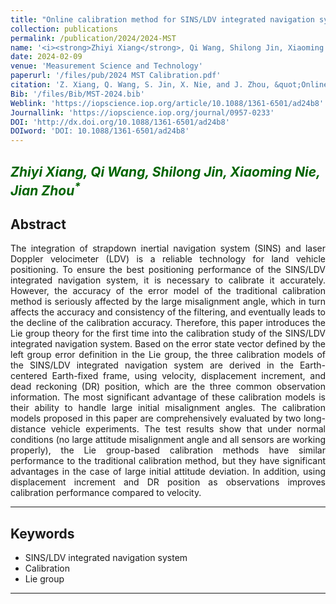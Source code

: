 ```yaml
---
title: "Online calibration method for SINS/LDV integrated navigation system based on left group error definition"
collection: publications
permalink: /publication/2024/2024-MST
name: '<i><strong>Zhiyi Xiang</strong>, Qi Wang, Shilong Jin, Xiaoming Nie, Jian Zhou<sup>*</sup></i>'
date: 2024-02-09
venue: 'Measurement Science and Technology'
paperurl: '/files/pub/2024 MST Calibration.pdf'
citation: 'Z. Xiang, Q. Wang, S. Jin, X. Nie, and J. Zhou, &quot;Online calibration method for SINS/LDV integrated navigation system based on left group error definition,&quot; <i>Meas. Sci. Technol</i>, vol. 35, no. 5, p. 055106, Feb. 2024.'
Bib: '/files/Bib/MST-2024.bib'
Weblink: 'https://iopscience.iop.org/article/10.1088/1361-6501/ad24b8'
Journallink: 'https://iopscience.iop.org/journal/0957-0233'
DOI: 'http://dx.doi.org/10.1088/1361-6501/ad24b8'
DOIword: 'DOI: 10.1088/1361-6501/ad24b8'
---
```


<font color="#006400"><i><strong>Zhiyi Xiang</strong>, Qi Wang, Shilong Jin, Xiaoming Nie, Jian Zhou<sup>*</sup></i></font>
------

**Abstract**
------
<p style="text-align:justify; text-justify:inter-ideograph;">
The integration of strapdown inertial navigation system (SINS) and laser Doppler velocimeter (LDV) is a reliable technology for land vehicle positioning. To ensure the best positioning performance of the SINS/LDV integrated navigation system, it is necessary to calibrate it accurately. However, the accuracy of the error model of the traditional calibration method is seriously affected by the large misalignment angle, which in turn affects the accuracy and consistency of the filtering, and eventually leads to the decline of the calibration accuracy. Therefore, this paper introduces the Lie group theory for the first time into the calibration study of the SINS/LDV integrated navigation system. Based on the error state vector defined by the left group error definition in the Lie group, the three calibration models of the SINS/LDV integrated navigation system are derived in the Earth-centered Earth-fixed frame, using velocity, displacement increment, and dead reckoning (DR) position, which are the three common observation information. The most significant advantage of these calibration models is their ability to handle large initial misalignment angles. The calibration models proposed in this paper are comprehensively evaluated by two long-distance vehicle experiments. The test results show that under normal conditions (no large attitude misalignment angle and all sensors are working properly), the Lie group-based calibration methods have similar performance to the traditional calibration method, but they have significant advantages in the case of large initial attitude deviation. In addition, using displacement increment and DR position as observations improves calibration performance compared to velocity.
</p>

------

**Keywords**
------
- SINS/LDV integrated navigation system
- Calibration
- Lie group

------